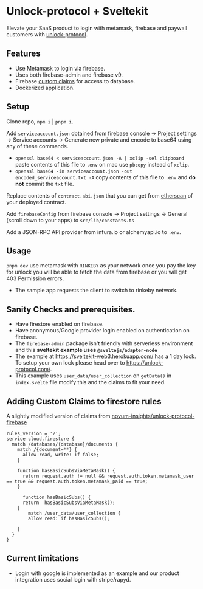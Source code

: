 # Unlock-protocol + Sveltekit

Elevate your SaaS product to login with metamask, firebase and paywall customers with [unlock-protocol](https://unlock-protocol.com/).

## Features

- Use Metamask to login via firebase.
- Uses both firebase-admin and firebase v9.
- Firebase [custom claims](https://firebase.google.com/docs/auth/admin/custom-claims) for access to database.
- Dockerized application.

## Setup

Clone repo, `npm i` | `pnpm i`.

Add `serviceaccount.json` obtained from firebase console -> Project settings -> Service accounts -> Generate new private and encode to base64 using any of these commands.

- `openssl base64 < serviceaccount.json -A | xclip -sel clipboard` paste contents of this file to `.env` on mac use `pbcopy` instead of `xclip`.
- `openssl base64 -in serviceaccount.json -out encoded_serviceaccount.txt -A` copy contents of this file to `.env` and **do not** commit the `txt` file.

Replace contents of `contract.abi.json` that you can get from [etherscan](https://rinkeby.etherscan.io/address/0x3f496D438aE2520ee839f3909ECeCcA40B4B22D3#code) of your deployed contract.

Add `firebaseConfig` from firebase console -> Project settings -> General (scroll down to your apps) to `src/lib/constants.ts`

Add a JSON-RPC API provider from infura.io or alchemyapi.io to `.env`.

## Usage

`pnpm dev` use metamask with `RINKEBY` as your network once you pay the key for unlock you will be able to fetch the data from firebase or you will get 403 Permission errors.

- The sample app requests the client to switch to rinkeby network.

## Sanity Checks and prerequisites.

- Have firestore enabled on firebase.
- Have anonymous/Google provider login enabled on authentication on firebase.
- The `firebase-admin` package isn't friendly with serverless environment and this **sveltekit example uses `@sveltejs/adapter-node`**
- The example at https://sveltekit-web3.herokuapp.com/ has a 1 day lock. To setup your own lock please head over to https://unlock-protocol.com/.
- This example uses `user_data/user_collection` on `getData()` in `index.svelte` file modify this and the claims to fit your need.


## Adding Custom Claims to firestore rules

A slightly modified version of claims from [novum-insights/unlock-protocol-firebase](https://github.com/novum-insights/unlock-protocol-firebase#using-claims-for-role-based-access)

```
rules_version = '2';
service cloud.firestore {
  match /databases/{database}/documents {
    match /{document=**} {
      allow read, write: if false;
    }

    function hasBasicSubsViaMetaMask() {
      return request.auth != null && request.auth.token.metamask_user == true && request.auth.token.metamask_paid == true;
    }

	  function hasBasicSubs() {
      return  hasBasicSubsViaMetaMask();
    }
		match /user_data/user_collection {
    	allow read: if hasBasicSubs();

  	}
  }
}
```


## Current limitations

- Login with google is implemented as an example and our product integration uses social login with stripe/rapyd.
